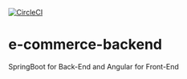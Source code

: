 [![CircleCI](https://circleci.com/gh/zero1q/e-commerce-backend.svg?style=svg)](https://circleci.com/gh/zero1q/e-commerce-backend)

# e-commerce-backend
SpringBoot for Back-End and Angular for Front-End
